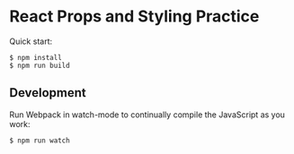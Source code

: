 # React Props and Styling Practice

Quick start:

```
$ npm install
$ npm run build
````

## Development

Run Webpack in watch-mode to continually compile the JavaScript as you work:

```
$ npm run watch
```
